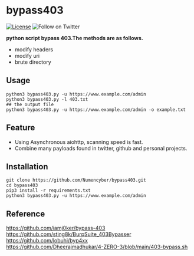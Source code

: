 # bypass403
[![License](https://img.shields.io/badge/license-MIT-_red.svg)](https://opensource.org/licenses/MIT)
![Follow on Twitter](https://img.shields.io/twitter/follow/numencyber?style=social)

**python script bypass 403.The methods are as follows.**
- modify headers
- modify uri
- brute directory

## Usage
```
python3 bypass403.py -u https://www.example.com/admin
python3 bypass403.py -l 403.txt
## the output file
python3 bypass403.py -u https://www.example.com/admin -o example.txt
```

## Feature
- Using Asynchronous aiohttp, scanning speed is fast.
- Combine many payloads found in twitter, github and personal projects.

## Installation
```
git clone https://github.com/Numencyber/bypass403.git
cd bypass403
pip3 install -r requirements.txt
python3 bypass403.py -u https://www.example.com/admin
```

## Reference
https://github.com/iamj0ker/bypass-403  
https://github.com/sting8k/BurpSuite_403Bypasser  
https://github.com/lobuhi/byp4xx  
https://github.com/Dheerajmadhukar/4-ZERO-3/blob/main/403-bypass.sh


